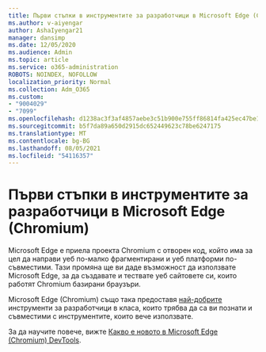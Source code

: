 ```yaml
---
title: Първи стъпки в инструментите за разработчици в Microsoft Edge (Chromium)
ms.author: v-aiyengar
author: AshaIyengar21
manager: dansimp
ms.date: 12/05/2020
ms.audience: Admin
ms.topic: article
ms.service: o365-administration
ROBOTS: NOINDEX, NOFOLLOW
localization_priority: Normal
ms.collection: Adm_O365
ms.custom:
- "9004029"
- "7099"
ms.openlocfilehash: d1238ac3f3af4857aebe3c51b900e755ff86814fa425ec47be1e83cd5f9faa20
ms.sourcegitcommit: b5f7da89a650d2915dc652449623c78be6247175
ms.translationtype: MT
ms.contentlocale: bg-BG
ms.lasthandoff: 08/05/2021
ms.locfileid: "54116357"
---
```

# <a name="get-started-with-the-developer-tools-in-microsoft-edge-chromium"></a>Първи стъпки в инструментите за разработчици в Microsoft Edge (Chromium)

Microsoft Edge е приела проекта Chromium с отворен код, който има за цел да направи уеб по-малко фрагментирани и уеб платформи по-съвместими. Тази промяна ще ви даде възможност да използвате Microsoft Edge, за да създавате и тествате уеб сайтовете си, които работят Chromium базирани браузъри.

Microsoft Edge (Chromium) също така предоставя [най-добрите](https://go.microsoft.com/fwlink/?linkid=2134941) инструменти за разработчици в класа, които трябва да са ви познати и съвместими с инструментите, които вече използвате.

За да научите повече, вижте [Какво е новото в Microsoft Edge (Chromium) DevTools](https://go.microsoft.com/fwlink/?linkid=2135020).